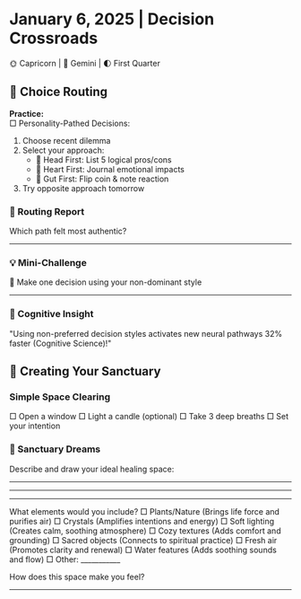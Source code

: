 # January 6, 2025 | Decision Crossroads  
🌞 Capricorn | 🌙 Gemini | 🌓 First Quarter  

## 🧭 Choice Routing  

**Practice:**  
□ Personality-Pathed Decisions:  
1. Choose recent dilemma  
2. Select your approach:  
   - 🧠 Head First: List 5 logical pros/cons  
   - 💖 Heart First: Journal emotional impacts  
   - 🎲 Gut First: Flip coin & note reaction  
3. Try opposite approach tomorrow  

### 📝 Routing Report  
Which path felt most authentic?  
_______________________

### 💡 Mini-Challenge  
🔄 Make one decision using your non-dominant style  
_______________________

### 💫 Cognitive Insight  
"Using non-preferred decision styles activates new neural pathways 32% faster (Cognitive Science)!"  

## 🏡 Creating Your Sanctuary

### Simple Space Clearing
□ Open a window
□ Light a candle (optional)
□ Take 3 deep breaths
□ Set your intention

### 📝 Sanctuary Dreams
Describe and draw your ideal healing space:
_______________________
_______________________
_______________________

What elements would you include?
□ Plants/Nature     (Brings life force and purifies air)
□ Crystals         (Amplifies intentions and energy)
□ Soft lighting    (Creates calm, soothing atmosphere) 
□ Cozy textures    (Adds comfort and grounding)
□ Sacred objects   (Connects to spiritual practice)
□ Fresh air        (Promotes clarity and renewal)
□ Water features   (Adds soothing sounds and flow)
□ Other: ___________

How does this space make you feel?
_______________________

